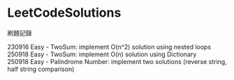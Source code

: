 # LeetCodeSolutions
刷題記錄


230916 Easy - TwoSum: implement O(n^2) solution using nested loops  
250918 Easy - TwoSum: implement O(n) solution using Dictionary  
250918 Easy - Palindrome Number: implement two solutions (reverse string, half string comparison)
